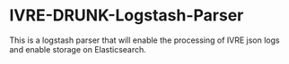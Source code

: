 # IVRE-DRUNK-Logstash-Parser
This is a logstash parser that will enable the processing of IVRE json logs and enable storage on Elasticsearch.
